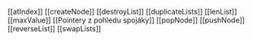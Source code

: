 [[atIndex]]
[[createNode]]
[[destroyList]]
[[duplicateLists]]
[[lenList]]
[[maxValue]]
[[Pointery z pohledu spojáky]]
[[popNode]]
[[pushNode]]
[[reverseList]]
[[swapLists]]

